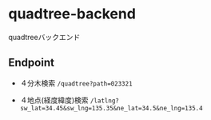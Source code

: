 # quadtree-backend
quadtreeバックエンド

## Endpoint
- ４分木検索
`/quadtree?path=023321`

- ４地点(経度緯度)検索
`/latlng?sw_lat=34.45&sw_lng=135.35&ne_lat=34.5&ne_lng=135.4`


